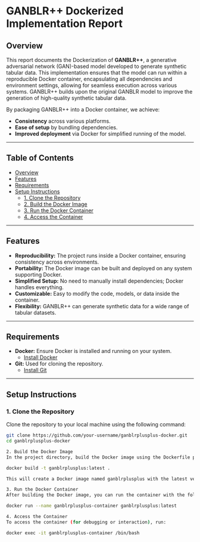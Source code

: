 # GANBLR++ Dockerized Implementation Report

## Overview

This report documents the Dockerization of **GANBLR++**, a generative adversarial network (GAN)-based model developed to generate synthetic tabular data. This implementation ensures that the model can run within a reproducible Docker container, encapsulating all dependencies and environment settings, allowing for seamless execution across various systems. GANBLR++ builds upon the original GANBLR model to improve the generation of high-quality synthetic tabular data.

By packaging GANBLR++ into a Docker container, we achieve:
- **Consistency** across various platforms.
- **Ease of setup** by bundling dependencies.
- **Improved deployment** via Docker for simplified running of the model.

---

## Table of Contents

- [Overview](#overview)
- [Features](#features)
- [Requirements](#requirements)
- [Setup Instructions](#setup-instructions)
  - [1. Clone the Repository](#1-clone-the-repository)
  - [2. Build the Docker Image](#2-build-the-docker-image)
  - [3. Run the Docker Container](#3-run-the-docker-container)
  - [4. Access the Container](#4-access-the-container)

---

## Features

- **Reproducibility:** The project runs inside a Docker container, ensuring consistency across environments.
- **Portability:** The Docker image can be built and deployed on any system supporting Docker.
- **Simplified Setup:** No need to manually install dependencies; Docker handles everything.
- **Customizable:** Easy to modify the code, models, or data inside the container.
- **Flexibility:** GANBLR++ can generate synthetic data for a wide range of tabular datasets.

---

## Requirements

- **Docker:** Ensure Docker is installed and running on your system.
  - [Install Docker](https://docs.docker.com/get-docker/)
- **Git:** Used for cloning the repository.
  - [Install Git](https://git-scm.com/book/en/v2/Getting-Started-Installing-Git)

---

## Setup Instructions

### 1. Clone the Repository

Clone the repository to your local machine using the following command:

```bash
git clone https://github.com/your-username/ganblrplusplus-docker.git
cd ganblrplusplus-docker

2. Build the Docker Image
In the project directory, build the Docker image using the Dockerfile provided:

docker build -t ganblrplusplus:latest .

This will create a Docker image named ganblrplusplus with the latest version of the model and its dependencies.

3. Run the Docker Container
After building the Docker image, you can run the container with the following command:

docker run --name ganblrplusplus-container ganblrplusplus:latest

4. Access the Container
To access the container (for debugging or interaction), run:

docker exec -it ganblrplusplus-container /bin/bash
